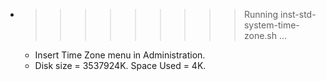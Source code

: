 * >>>>>>>>> Running inst-std-system-time-zone.sh ...
  * Insert Time Zone menu in Administration.
  * Disk size = 3537924K. Space Used = 4K.
